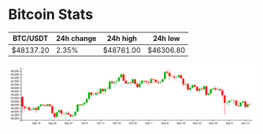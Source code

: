 # Bitcoin Stats

BTC/USDT|24h change|24h high|24h low|
|---|---|---|---|
|$48137.20|2.35%|$48761.00|$46306.80|

<img src="./chart.svg">
